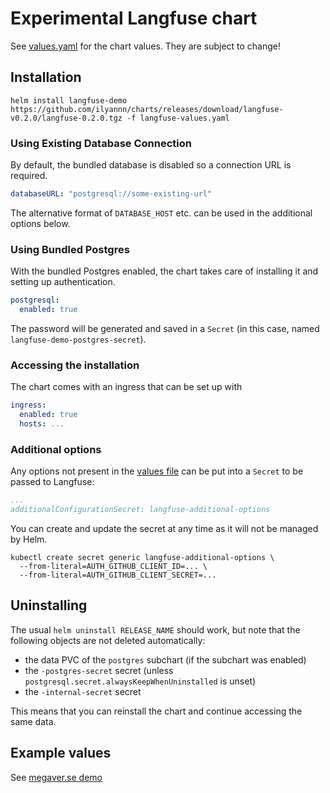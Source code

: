 # Experimental Langfuse chart

See [values.yaml](values.yaml) for the chart values. They are subject to change!

## Installation

```shell
helm install langfuse-demo https://github.com/ilyannn/charts/releases/download/langfuse-v0.2.0/langfuse-0.2.0.tgz -f langfuse-values.yaml
```


### Using Existing Database Connection

By default, the bundled database is disabled so a connection URL is required.

```yaml
databaseURL: "postgresql://some-existing-url"
```

The alternative format of `DATABASE_HOST` etc. can be used in the additional options below.


### Using Bundled Postgres

With the bundled Postgres enabled, the chart takes care of installing it and setting up authentication.

```yaml
postgresql:
  enabled: true
```

The password will be generated and saved in a `Secret` (in this case, named `langfuse-demo-postgres-secret`).


### Accessing the installation

The chart comes with an ingress that can be set up with

```yaml
ingress:
  enabled: true
  hosts: ...
```


### Additional options

Any options not present in the [values file](values.yaml) can be put into a `Secret` to be passed to Langfuse:

```yaml
...
additionalConfigurationSecret: langfuse-additional-options
```

You can create and update the secret at any time as it will not be managed by Helm.

```shell
kubectl create secret generic langfuse-additional-options \
  --from-literal=AUTH_GITHUB_CLIENT_ID=... \
  --from-literal=AUTH_GITHUB_CLIENT_SECRET=...
```


## Uninstalling


The usual `helm uninstall RELEASE_NAME` should work, but note that the following objects are not deleted automatically:

- the data PVC of the `postgres` subchart (if the subchart was enabled)
- the `-postgres-secret` secret (unless `postgresql.secret.alwaysKeepWhenUninstalled` is unset)
- the `-internal-secret` secret

This means that you can reinstall the chart and continue accessing the same data. 


## Example values

See [megaver.se demo](https://docs.cluster.megaver.se/cluster/langfuse-demo-values.yaml)
